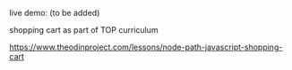 live demo: (to be added)

shopping cart as part of TOP curriculum

https://www.theodinproject.com/lessons/node-path-javascript-shopping-cart
